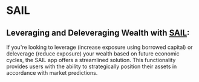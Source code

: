 # SAIL


## **Leveraging and Deleveraging Wealth with [SAIL](./contracts/sail/README.md)**: 

If you're looking to leverage (increase exposure using borrowed capital) or deleverage (reduce exposure) your wealth based on future economic cycles, the SAIL app offers a streamlined solution. This functionality provides users with the ability to strategically position their assets in accordance with market predictions.
